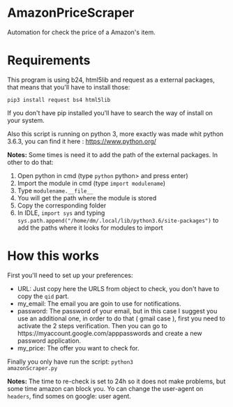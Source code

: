 # AmazonPriceScraper
Automation for check the price of a Amazon's item.

# Requirements
This program is using b24, html5lib and 
request as a external packages, 
that means that you'll have to 
install those:

<code>pip3 install request bs4 html5lib</code>

If you don't have pip installed you'll
have to search the way of install
on your system.

Also this script is running on 
python 3, more exactly was made
whit python 3.6.3, you can find
it here : https://www.python.org/

**Notes:** Some times is need it
to add the path of the external
packages. In other to do that:

<ol>
    <li>Open python in cmd (type <code>python</code> python> and press enter)</li>
    <li>Import the module in cmd (type <code>import modulename</code>)</li>
    <li>Type <code>modulename.__file__</code></li>
    <li>You will get the path where the module is stored</li>
    <li>Copy the corresponding folder</li>
    <li>In IDLE, <code>import sys</code> and typing <code>sys.path.append("/home/dm/.local/lib/python3.6/site-packages")</code> to add the paths where it looks for modules to import</li>
</ol>

# How this works

First you'll need to set up your
preferences:
<ul>
<li>URL: Just copy here the URLS from
object to check, you don't have
to copy the <code>qid</code> part.</li>

<li>my_email: The email you are goin to
use for notifications.</li>

<li>password: The password of your email,
but in this case I suggest you use
an additional one, in order to do that
( gmail case ), first you need to
activate the 2 steps verification.
Then you can go to https://myaccount.google.com/apppasswords
and create a new password application.</li>

<li>my_price: The offer you want to
check for.</li>

</ul>

Finally you only have run the
script: <code>python3 amazonScraper.py</code>

**Notes:** The time to re-check
is set to 24h so it does not make
problems, but some time amazon can
block you. Yo can change the user-agent 
on <code>headers</code>, find somes
on google: user agent.
